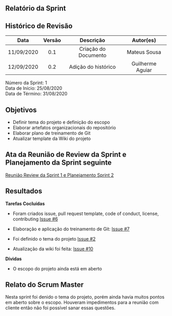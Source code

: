 
## Relatório da Sprint

## Histórico de Revisão

|   Data   |  Versão  |        Descrição       |          Autor(es)          |
|:--------:|:--------:|:----------------------:|:---------------------------:|
|11/09/2020|   0.1    | Criação do Documento        |   Mateus Sousa   |
|12/09/2020|   0.2   | Adição do histórico    |   Guilherme Aguiar |

Número da Sprint: 1 <br>
Data de Início:  25/08/2020 <br>
Data de Término: 31/08/2020 <br>
## Objetivos

- Definir tema do projeto e definição do escopo
- Elaborar artefatos organizacionais do repositório 
- Elaborar plano de treinamento de Git
- Atualizar template da Wiki do projeto

## Ata da Reunião de Review da Sprint e Planejamento da Sprint seguinte

[Reunião Review da Sprint 1 e Planejamento Sprint 2](https://github.com/fga-eps-mds/2020.1-Grupo6/issues/11)

## Resultados

**Tarefas Cocluídas** 

- Foram criados issue, pull request template, code of conduct, license, contributing [Issue #6](https://github.com/fga-eps-mds/2020.1-Grupo6/issues/6)

- Elaboração e aplicação do treinamento de Git: [Issue #7](https://github.com/fga-eps-mds/2020.1-Grupo6/issues/7)

- Foi definido o tema do projeto [Issue #2](https://github.com/fga-eps-mds/2020.1-Grupo6/issues/2)

- Atualização da wiki foi feita: [Issue #10](https://github.com/fga-eps-mds/2020.1-Grupo6/issues/10)

**Dívidas**

- O escopo do projeto ainda está em aberto

## Relato do Scrum Master

Nesta sprint foi denido o tema do projeto, porém ainda havia muitos pontos em aberto sobre o escopo. Houveram impedimentos para a reunião com cliente então não foi possível sanar essas questões.